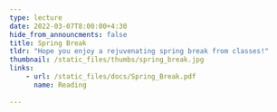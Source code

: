 ```yaml
---
type: lecture
date: 2022-03-07T8:00:00+4:30
hide_from_announcments: false
title: Spring Break
tldr: "Hope you enjoy a rejuvenating spring break from classes!"
thumbnail: /static_files/thumbs/spring_break.jpg
links: 
    - url: /static_files/docs/Spring_Break.pdf
      name: Reading
 
---
```

